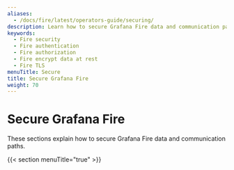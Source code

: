 ```yaml
---
aliases:
  - /docs/fire/latest/operators-guide/securing/
description: Learn how to secure Grafana Fire data and communication paths.
keywords:
  - Fire security
  - Fire authentication
  - Fire authorization
  - Fire encrypt data at rest
  - Fire TLS
menuTitle: Secure
title: Secure Grafana Fire
weight: 70
---
```


# Secure Grafana Fire

These sections explain how to secure Grafana Fire data and communication paths.

{{< section menuTitle="true" >}}
